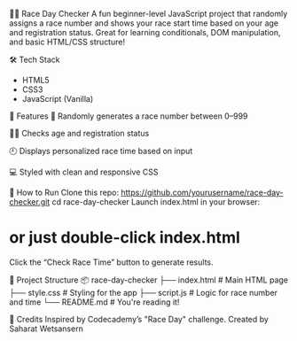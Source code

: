 🏃‍♂️ Race Day Checker
A fun beginner-level JavaScript project that randomly assigns a race number and shows your race start time based on your age and registration status. Great for learning conditionals, DOM manipulation, and basic HTML/CSS structure!

🛠 Tech Stack
- HTML5
- CSS3
- JavaScript (Vanilla)

🎯 Features
🔢 Randomly generates a race number between 0–999

🧑‍💼 Checks age and registration status

🕘 Displays personalized race time based on input

💻 Styled with clean and responsive CSS

🚀 How to Run
Clone this repo:
https://github.com/yourusername/race-day-checker.git
cd race-day-checker
Launch index.html in your browser:
# or just double-click index.html
Click the “Check Race Time” button to generate results.

📂 Project Structure
📦 race-day-checker
├── index.html        # Main HTML page
├── style.css         # Styling for the app
├── script.js         # Logic for race number and time
└── README.md         # You're reading it!

🙌 Credits
Inspired by Codecademy’s "Race Day" challenge.
Created by Saharat Wetsansern